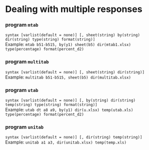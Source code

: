 # Dealing with multiple responses

### program **``mtab``**
``syntax [varlist(default = none)] [, sheet(string) by(string) dir(string) type(string) format(string)]`` <br />
Example: ``mtab b51-b515, by(y1) sheet(b5) dir(mtab1.xlsx) type(percentage) format(percent_d2)``
### program **``multitab``**
``syntax [varlist(default = none)] [, sheet(string) dir(string)]`` <br />
Example: ``multitab b51-b515, sheet(b5) dir(multitab.xlsx)``
### program **``utab``**
``syntax [varlist(default = none)] [, by(string) dir(string) temp(string) type(string) format(string)]`` <br />
Example: ``utab dt a8 a9, by(y1) dir(u.xlsx) temp(utab.xls) type(percentage) format(percent_d2)``
### program **``unitab``**
``syntax [varlist(default = none)] [, dir(string) temp(string)]`` <br />
Example: ``unitab a1 a3, dir(unitab.xlsx) temp(temp.xls)``



